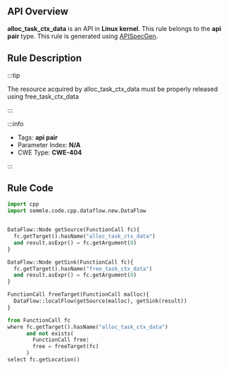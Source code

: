 ---
---


## API Overview
**alloc_task_ctx_data** is an API in **Linux kernel**. This rule belongs to the **api pair** type. This rule is generated using [APISpecGen](../../tools/APISpecGen).
## Rule Description

:::tip

The resource acquired by alloc_task_ctx_data must be properly released using free_task_ctx_data

:::

:::info

- Tags: **api pair**
- Parameter Index: **N/A**
- CWE Type: **CWE-404**

:::

## Rule Code
```python
import cpp
import semmle.code.cpp.dataflow.new.DataFlow


DataFlow::Node getSource(FunctionCall fc){
  fc.getTarget().hasName("alloc_task_ctx_data")
  and result.asExpr() = fc.getArgument(0)
}

DataFlow::Node getSink(FunctionCall fc){
  fc.getTarget().hasName("free_task_ctx_data")
  and result.asExpr() = fc.getArgument(0)
}

FunctionCall freeTarget(FunctionCall malloc){
  DataFlow::localFlow(getSource(malloc), getSink(result))
}

from FunctionCall fc
where fc.getTarget().hasName("alloc_task_ctx_data")
      and not exists(
        FunctionCall free| 
        free = freeTarget(fc)
      )
select fc.getLocation()

    
```